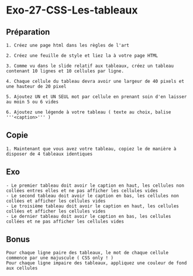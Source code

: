 # Exo-27-CSS-Les-tableaux

## Préparation

    1. Créez une page html dans les règles de l'art

    2. Créez une feuille de style et liez la à votre page HTML

    3. Comme vu dans le slide relatif aux tableaux, créez un tableau contenant 10 lignes et 10 cellules par ligne.

    4. Chaque cellule du tableau devra avoir une largeur de 40 pixels et une hauteur de 20 pixel
    
    5. Ajoutez UN et UN SEUL mot par cellule en prenant soin d'en laisser au moin 5 ou 6 vides

    6. Ajoutez une légende à votre tableau ( texte au choix, balise '''<caption>''' )
   

## Copie

    1. Maintenant que vous avez votre tableau, copiez le de manière à disposer de 4 tableaux identiques
    
    
## Exo

    - Le premier tableau doit avoir le caption en haut, les cellules non collées entres elles et ne pas afficher les cellules vides
    - Le second tableau doit avoir le caption en bas, les cellules non collées et afficher les cellules vides
    - Le troisième tableau doit avoir le caption en haut, les cellules collées et afficher les cellules vides
    - Le dernier tableau doit avoir le caption en bas, les cellules collées et ne pas afficher les cellules vides
    
    
 ## Bonus 
    Pour chaque ligne paire des tableaux, le mot de chaque cellule commence par une majuscule ( CSS only ! )
    Pour chaque ligne impaire des tableaux, appliquez une couleur de fond aux cellules
    
